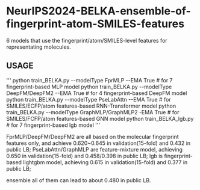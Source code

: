 # NeurIPS2024-BELKA-ensemble-of-fingerprint-atom-SMILES-features
6 models that use the fingerprint/atom/SMILES-level features for representating molecules.

## USAGE

'''
python train_BELKA.py --modelType FprMLP --EMA True            # for 7 fingerprint-based MLP model
python train_BELKA.py --modelType DeepFM/DeepFM2 --EMA True    # for 4 fingerprint-based DeepFM model
python train_BELKA.py --modelType PseLabAttn --EMA True        # for SMILES/ECFP/atom features-based RNN-Transformer model
python train_BELKA.py --modelType GraphMLP/GraphMLP2 -EMA True # for SMILES/FCFP/atom features-based GNN model
python train_BELKA_lgb.py                                      # for 7 fingerprint-based lgb model
'''

FprMLP/DeepFM/DeepFM2 are all based on the molecular fingerprint features only, and achieve 0.620~0.645 in validation(15-fold) and 0.432 in public LB;
PseLabAttn/GraphMLP are feature-mixture model, achieving 0.650 in validation(15-fold) and 0.458/0.398 in public LB;
lgb is fingerprint-based lightgbm model, achieving 0.615 in validation(15-fold) and 0.377 in public LB;

ensemble all of them can lead to about 0.480 in public LB. 
